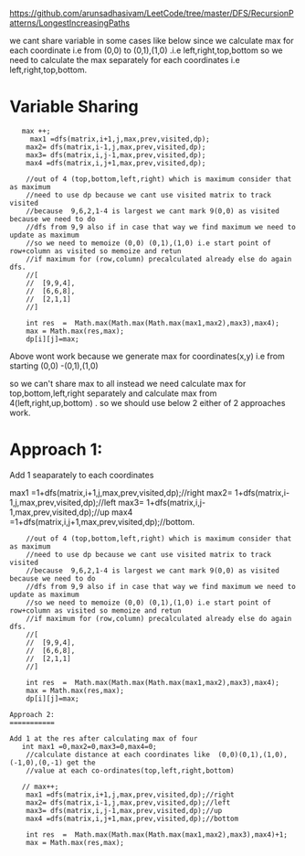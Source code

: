 

https://github.com/arunsadhasivam/LeetCode/tree/master/DFS/RecursionPatterns/LongestIncreasingPaths


we cant share variable in some cases like below since we calculate max for each coordinate i.e
from (0,0) to (0,1),(1,0) .i.e left,right,top,bottom so we need to calculate the max separately for
each coordinates i.e left,right,top,bottom.

Variable Sharing 
================

       max ++;
         max1 =dfs(matrix,i+1,j,max,prev,visited,dp);
        max2= dfs(matrix,i-1,j,max,prev,visited,dp);
        max3= dfs(matrix,i,j-1,max,prev,visited,dp);
        max4 =dfs(matrix,i,j+1,max,prev,visited,dp);
        
        //out of 4 (top,bottom,left,right) which is maximum consider that as maximum
        //need to use dp because we cant use visited matrix to track visited 
        //because  9,6,2,1-4 is largest we cant mark 9(0,0) as visited because we need to do
        //dfs from 9,9 also if in case that way we find maximum we need to update as maximum
        //so we need to memoize (0,0) (0,1),(1,0) i.e start point of row+column as visited so memoize and retun
        //if maximum for (row,column) precalculated already else do again dfs.
        //[
        //  [9,9,4],
        //  [6,6,8],
        //  [2,1,1]
        //] 

        int res  =  Math.max(Math.max(Math.max(max1,max2),max3),max4);
        max = Math.max(res,max);    
        dp[i][j]=max;
        
  Above wont work because we generate max for coordinates(x,y)  i.e from starting (0,0) -(0,1),(1,0)
  
  so we can't share max to all instead we need calculate max for top,bottom,left,right separately and calculate max
  from 4(left,right,up,bottom) . so we should use below 2 either of 2 approaches work.
  
  Approach 1:
  ===========
  
  Add 1 seaparately to each coordinates 
  
   max1 =1+dfs(matrix,i+1,j,max,prev,visited,dp);//right
        max2= 1+dfs(matrix,i-1,j,max,prev,visited,dp);//left
        max3= 1+dfs(matrix,i,j-1,max,prev,visited,dp);//up
        max4 =1+dfs(matrix,i,j+1,max,prev,visited,dp);//bottom.
        
        //out of 4 (top,bottom,left,right) which is maximum consider that as maximum
        //need to use dp because we cant use visited matrix to track visited 
        //because  9,6,2,1-4 is largest we cant mark 9(0,0) as visited because we need to do
        //dfs from 9,9 also if in case that way we find maximum we need to update as maximum
        //so we need to memoize (0,0) (0,1),(1,0) i.e start point of row+column as visited so memoize and retun
        //if maximum for (row,column) precalculated already else do again dfs.
        //[
        //  [9,9,4],
        //  [6,6,8],
        //  [2,1,1]
        //] 

        int res  =  Math.max(Math.max(Math.max(max1,max2),max3),max4);
        max = Math.max(res,max);    
        dp[i][j]=max;
        
    Approach 2:
    ===========
    
    Add 1 at the res after calculating max of four
       int max1 =0,max2=0,max3=0,max4=0;
        //calculate distance at each coordinates like  (0,0)(0,1),(1,0),(-1,0),(0,-1) get the 
        //value at each co-ordinates(top,left,right,bottom) 
        
       // max++;
        max1 =dfs(matrix,i+1,j,max,prev,visited,dp);//right
        max2= dfs(matrix,i-1,j,max,prev,visited,dp);//left
        max3= dfs(matrix,i,j-1,max,prev,visited,dp);//up
        max4 =dfs(matrix,i,j+1,max,prev,visited,dp);//bottom

        int res  =  Math.max(Math.max(Math.max(max1,max2),max3),max4)+1;
        max = Math.max(res,max);    
       
